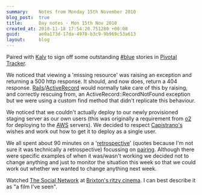```yaml
---
summary:    Notes from Monday 15th November 2010
blog_post:  true
title:      Day notes - Mon 15th Nov 2010
created_at: 2010-11-18 17:54:20.751280 +00:00
guid:       ae0a173d-17da-4970-b3c9-9b969c53a613
layout:     blog
---
```

Paired with [Kalv](http://kalv.co.uk/) to sign off some outstanding [#blue](https://hashblue.com/) stories in [Pivotal Tracker](https://www.pivotaltracker.com).

We noticed that viewing a 'missing resource' was raising an exception and returning a 500 http response.  It should, and now does, return a 404 response.  [Rails](http://rubyonrails.org/)/[ActiveRecord](http://ar.rubyonrails.org/) would normally take care of this by raising, and correctly rescuing from, an ActiveRecord::RecordNotFound exception but we were using a custom find method that didn't replicate this behaviour.

We noticed that we couldn't actually deploy to our newly provisioned staging server as our own users (this was originally a requirement from [o2](http://www.o2.co.uk/) for deploying to the [AWS](http://aws.amazon.com/) servers).  We decided to respect [Capistrano's](https://github.com/capistrano/capistrano/wiki/Documentation-v2.x) wishes and work out how to get it to deploy as a single user.

We all spent about 90 minutes on a '[retrospective](http://en.wikipedia.org/wiki/Retrospective)' (quotes because I'm not sure it was technically a retrospective) focussing on [pairing](http://en.wikipedia.org/wiki/Pair_programming).  Although there were specific examples of when it was/wasn't working we decided not to change anything and just to monitor the situation this week so that we could work out whether we wanted to change anything next week.

Watched [The Social Network](http://www.imdb.com/title/tt1285016/) at [Brixton's ritzy cinema](http://www.picturehouses.co.uk/cinema/Ritzy_Picturehouse/).  I can best describe it as "a film I've seen".
